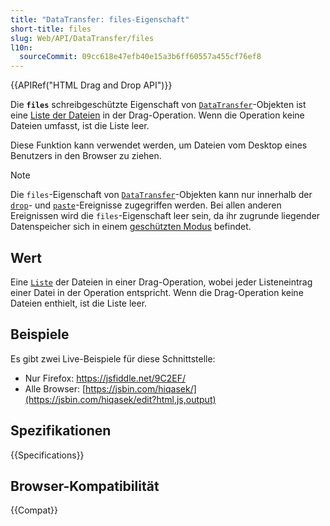 ```yaml
---
title: "DataTransfer: files-Eigenschaft"
short-title: files
slug: Web/API/DataTransfer/files
l10n:
  sourceCommit: 09cc618e47efb40e15a3b6ff60557a455cf76ef8
---
```


{{APIRef("HTML Drag and Drop API")}}

Die **`files`** schreibgeschützte Eigenschaft von [`DataTransfer`](/de/docs/Web/API/DataTransfer)-Objekten ist eine [Liste der Dateien](/de/docs/Web/API/FileList) in der Drag-Operation. Wenn die Operation keine Dateien umfasst, ist die Liste leer.

Diese Funktion kann verwendet werden, um Dateien vom Desktop eines Benutzers in den Browser zu ziehen.

> [!NOTE]
> Die `files`-Eigenschaft von [`DataTransfer`](/de/docs/Web/API/DataTransfer)-Objekten kann nur innerhalb der [`drop`](/de/docs/Web/API/HTMLElement/drop_event)- und [`paste`](/de/docs/Web/API/Element/paste_event)-Ereignisse zugegriffen werden. Bei allen anderen Ereignissen wird die `files`-Eigenschaft leer sein, da ihr zugrunde liegender Datenspeicher sich in einem [geschützten Modus](https://html.spec.whatwg.org/multipage/dnd.html#the-drag-data-store) befindet.

## Wert

Eine [`Liste`](/de/docs/Web/API/FileList) der Dateien in einer Drag-Operation, wobei jeder Listeneintrag einer Datei in der Operation entspricht. Wenn die Drag-Operation keine Dateien enthielt, ist die Liste leer.

## Beispiele

Es gibt zwei Live-Beispiele für diese Schnittstelle:

- Nur Firefox: <https://jsfiddle.net/9C2EF/>
- Alle Browser: [https://jsbin.com/hiqasek/](https://jsbin.com/hiqasek/edit?html,js,output)

## Spezifikationen

{{Specifications}}

## Browser-Kompatibilität

{{Compat}}

